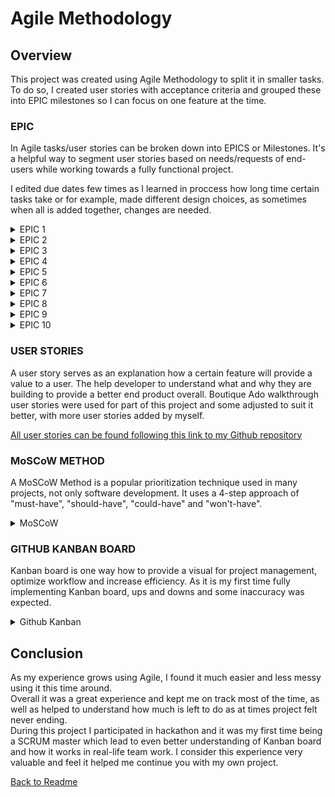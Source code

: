 # **Agile Methodology**

## **Overview**

This project was created using Agile Methodology to split it in smaller tasks. To do so, I created user stories with acceptance criteria and grouped these into EPIC milestones so I can focus on one feature at the time.

### **EPIC**

In Agile tasks/user stories can be broken down into EPICS or Milestones. It's a helpful way to segment user stories based on needs/requests of end-users while working towards a fully functional project.<br>

I edited due dates few times as I learned in proccess how long time certain tasks take or for example, made different design choices, as sometimes when all is added together, changes are needed.

<details><summary>EPIC 1</summary>
<img src="static/docs/agile/epic_1.png">
</details>

<details><summary>EPIC 2</summary>
<img src="static/docs/agile/epic_2.png">
</details>

<details><summary>EPIC 3</summary>
<img src="static/docs/agile/epic_3.png">
</details>

<details><summary>EPIC 4</summary>
<img src="static/docs/agile/epic_4.png">
</details>

<details><summary>EPIC 5</summary>
<img src="static/docs/agile/epic_5.png">
</details>

<details><summary>EPIC 6</summary>
<img src="static/docs/agile/epic_6.png">
</details>

<details><summary>EPIC 7</summary>
<img src="static/docs/agile/epic_7.png">
</details>

<details><summary>EPIC 8</summary>
<img src="static/docs/agile/epic_8.png">
</details>

<details><summary>EPIC 9</summary>
<img src="static/docs/agile/epic_9.png">
</details>

<details><summary>EPIC 10</summary>
<img src="static/docs/agile/epic_10.png">
</details>

### **USER STORIES**

A user story serves as an explanation how a certain feature will provide a value to a user. The help developer to understand what and why they are building to provide a better end product overall. Boutique Ado walkthrough user stories were used for part of this project and some adjusted to suit it better, with more user stories added by myself.

[All user stories can be found following this link to my Github repository](https://github.com/violaberg/bling-it/issues)

### **MoSCoW METHOD**

A MoSCoW Method is a popular prioritization technique used in many projects, not only software development. It uses a 4-step approach of "must-have", "should-have", "could-have" and "won't-have".

<details><summary>MoSCoW</summary>
<img src="static/docs/agile/MoSCoW.png">
</details>

### **GITHUB KANBAN BOARD**

Kanban board is one way how to provide a visual for project management, optimize workflow and increase efficiency. As it is my first time fully implementing Kanban board, ups and downs and some inaccuracy was expected.

<details><summary>Github Kanban</summary>
<img src="static/docs/agile/bling_it_kanban_board.png">
</details>

## **Conclusion**

 As my experience grows using Agile, I found it much easier and less messy using it this time around.<br>
 Overall it was a great experience and kept me on track most of the time, as well as helped to understand how much is left to do as at times project felt never ending.<br>
 During this project I participated in hackathon and it was my first time being a SCRUM master which lead to even better understanding of Kanban board and how it works in real-life team work. I consider this experience very valuable and feel it helped me continue you with my own project.

[Back to Readme](README.md)